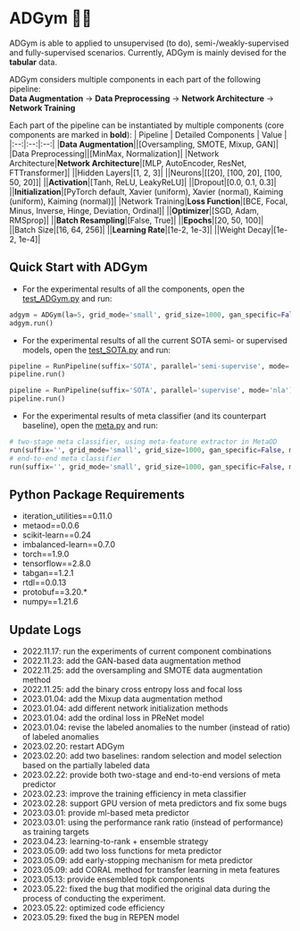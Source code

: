 # ADGym :running_man:

ADGym is able to applied to unsupervised (to do), semi-/weakly-supervised and fully-supervised scenarios.
Currently, ADGym is mainly devised for the **tabular** data.

ADGym considers multiple components in each part of the following pipeline:  
**Data Augmentation** → **Data Preprocessing** → **Network Architecture** → **Network Training**  

Each part of the pipeline can be instantiated by multiple components (core components are marked in **bold**):
| Pipeline | Detailed Components | Value |
|:--:|:--:|:--:|
|**Data Augmentation**||[Oversampling, SMOTE, Mixup, GAN]|
|Data Preprocessing||[MinMax, Normalization]|
|Network Architecture|**Network Architecture**|[MLP, AutoEncoder, ResNet, FTTransformer]|
||Hidden Layers|[1, 2, 3]|
||Neurons|[[20], [100, 20], [100, 50, 20]]|
||**Activation**|[Tanh, ReLU, LeakyReLU]|
||Dropout|[0.0, 0.1, 0.3]|
||**Initialization**|[PyTorch default, Xavier (uniform), Xavier (normal), Kaiming (uniform), Kaiming (normal)]|
|Network Training|**Loss Function**|[BCE, Focal, Minus, Inverse, Hinge, Deviation, Ordinal]|
||**Optimizer**|[SGD, Adam, RMSprop]|
||**Batch Resampling**|[False, True]|
||**Epochs**|[20, 50, 100]|
||Batch Size|[16, 64, 256]|
||**Learning Rate**|[1e-2, 1e-3]|
||Weight Decay|[1e-2, 1e-4]|

## Quick Start with ADGym

- For the experimental results of all the components, open the [test_ADGym.py](gym.py) and run:
```python
adgym = ADGym(la=5, grid_mode='small', grid_size=1000, gan_specific=False, suffix='test')
adgym.run()
```

- For the experimental results of all the current SOTA semi- or supervised models, open the [test_SOTA.py](sota.py) and run:
```python
pipeline = RunPipeline(suffix='SOTA', parallel='semi-supervise', mode='nla')
pipeline.run()

pipeline = RunPipeline(suffix='SOTA', parallel='supervise', mode='nla')
pipeline.run()
```

- For the experimental results of meta classifier (and its counterpart baseline), open the [meta.py](metaclassifier/meta_dl.py) and run:
```python
# two-stage meta classifier, using meta-feature extractor in MetaOD
run(suffix='', grid_mode='small', grid_size=1000, gan_specific=False, mode='two-stage')
# end-to-end meta classifier
run(suffix='', grid_mode='small', grid_size=1000, gan_specific=False, mode='end-to-end')
```

## Python Package Requirements
- iteration_utilities==0.11.0
- metaod==0.0.6
- scikit-learn==0.24
- imbalanced-learn==0.7.0
- torch==1.9.0
- tensorflow==2.8.0
- tabgan==1.2.1
- rtdl==0.0.13
- protobuf==3.20.*
- numpy==1.21.6

## Update Logs
- 2022.11.17: run the experiments of current component combinations
- 2022.11.23: add the GAN-based data augmentation method
- 2022.11.25: add the oversampling and SMOTE data augmentation method
- 2022.11.25: add the binary cross entropy loss and focal loss
- 2023.01.04: add the Mixup data augmentation method
- 2023.01.04: add different network initialization methods
- 2023.01.04: add the ordinal loss in PReNet model
- 2023.01.04: revise the labeled anomalies to the number (instead of ratio) of labeled anomalies
- 2023.02.20: restart ADGym
- 2023.02.20: add two baselines: random selection and model selection based on the partially labeled data
- 2023.02.22: provide both two-stage and end-to-end versions of meta predictor
- 2023.02.23: improve the training efficiency in meta classifier
- 2023.02.28: support GPU version of meta predictors and fix some bugs
- 2023.03.01: provide ml-based meta predictor
- 2023.03.01: using the performance rank ratio (instead of performance) as training targets
- 2023.04.23: learning-to-rank + ensemble strategy
- 2023.05.09: add two loss functions for meta predictor
- 2023.05.09: add early-stopping mechanism for meta predictor
- 2023.05.09: add CORAL method for transfer learning in meta features
- 2023.05.13: provide ensembled topk components
- 2023.05.22: fixed the bug that modified the original data during the process of conducting the experiment.
- 2023.05.22: optimized code efficiency
- 2023.05.29: fixed the bug in REPEN model